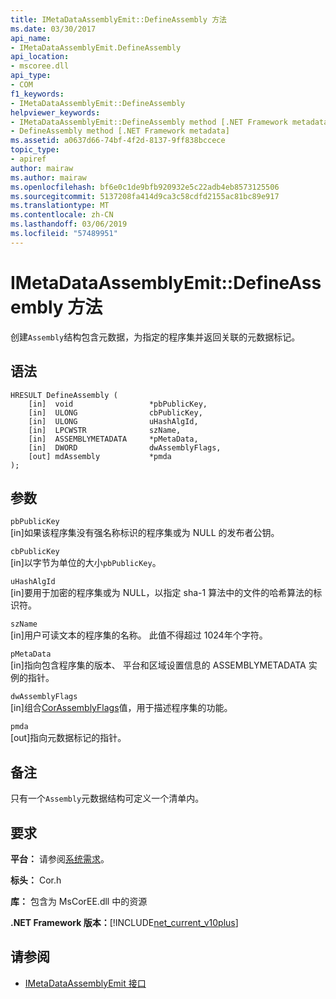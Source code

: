 ```yaml
---
title: IMetaDataAssemblyEmit::DefineAssembly 方法
ms.date: 03/30/2017
api_name:
- IMetaDataAssemblyEmit.DefineAssembly
api_location:
- mscoree.dll
api_type:
- COM
f1_keywords:
- IMetaDataAssemblyEmit::DefineAssembly
helpviewer_keywords:
- IMetaDataAssemblyEmit::DefineAssembly method [.NET Framework metadata]
- DefineAssembly method [.NET Framework metadata]
ms.assetid: a0637d66-74bf-4f2d-8137-9ff838bccece
topic_type:
- apiref
author: mairaw
ms.author: mairaw
ms.openlocfilehash: bf6e0c1de9bfb920932e5c22adb4eb8573125506
ms.sourcegitcommit: 5137208fa414d9ca3c58cdfd2155ac81bc89e917
ms.translationtype: MT
ms.contentlocale: zh-CN
ms.lasthandoff: 03/06/2019
ms.locfileid: "57489951"
---
```

# <a name="imetadataassemblyemitdefineassembly-method"></a>IMetaDataAssemblyEmit::DefineAssembly 方法
创建`Assembly`结构包含元数据，为指定的程序集并返回关联的元数据标记。  
  
## <a name="syntax"></a>语法  
  
```  
HRESULT DefineAssembly (  
    [in]  void                 *pbPublicKey,  
    [in]  ULONG                cbPublicKey,  
    [in]  ULONG                uHashAlgId,  
    [in]  LPCWSTR              szName,   
    [in]  ASSEMBLYMETADATA     *pMetaData,  
    [in]  DWORD                dwAssemblyFlags,  
    [out] mdAssembly           *pmda  
);  
```  
  
## <a name="parameters"></a>参数  
 `pbPublicKey`  
 [in]如果该程序集没有强名称标识的程序集或为 NULL 的发布者公钥。  
  
 `cbPublicKey`  
 [in]以字节为单位的大小`pbPublicKey`。  
  
 `uHashAlgId`  
 [in]要用于加密的程序集或为 NULL，以指定 sha-1 算法中的文件的哈希算法的标识符。  
  
 `szName`  
 [in]用户可读文本的程序集的名称。 此值不得超过 1024年个字符。  
  
 `pMetaData`  
 [in]指向包含程序集的版本、 平台和区域设置信息的 ASSEMBLYMETADATA 实例的指针。  
  
 `dwAssemblyFlags`  
 [in]组合[CorAssemblyFlags](../../../../docs/framework/unmanaged-api/metadata/corassemblyflags-enumeration.md)值，用于描述程序集的功能。  
  
 `pmda`  
 [out]指向元数据标记的指针。  
  
## <a name="remarks"></a>备注  
 只有一个`Assembly`元数据结构可定义一个清单内。  
  
## <a name="requirements"></a>要求  
 **平台：** 请参阅[系统需求](../../../../docs/framework/get-started/system-requirements.md)。  
  
 **标头：** Cor.h  
  
 **库：** 包含为 MsCorEE.dll 中的资源  
  
 **.NET Framework 版本：**[!INCLUDE[net_current_v10plus](../../../../includes/net-current-v10plus-md.md)]  
  
## <a name="see-also"></a>请参阅
- [IMetaDataAssemblyEmit 接口](../../../../docs/framework/unmanaged-api/metadata/imetadataassemblyemit-interface.md)
